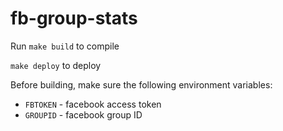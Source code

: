 # fb-group-stats

Run `make build` to compile

`make deploy` to deploy

Before building, make sure the following environment variables:

- `FBTOKEN` - facebook access token
- `GROUPID` - facebook group ID
